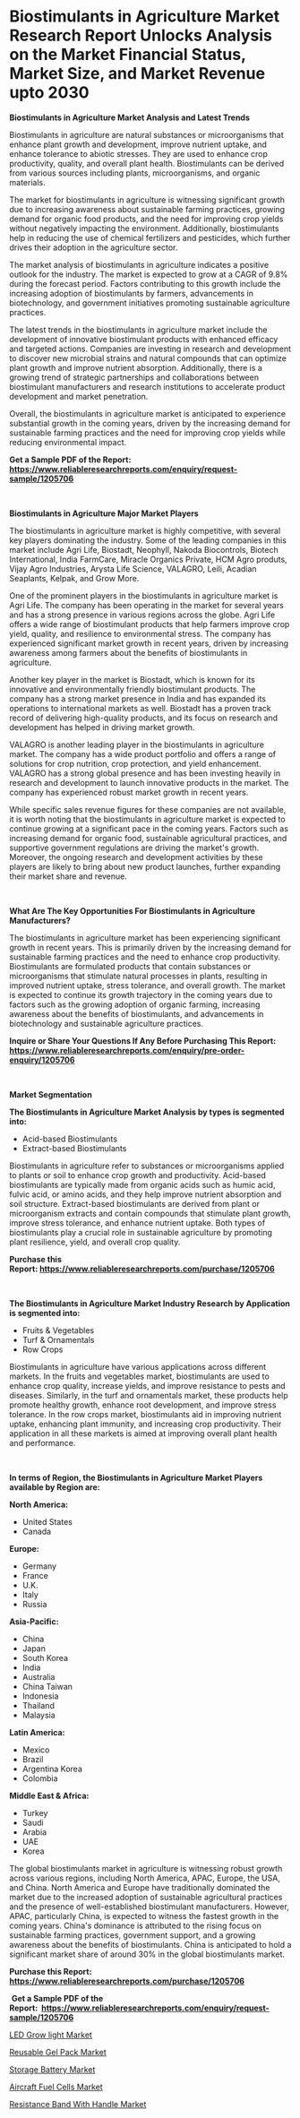 <p><h1>Biostimulants in Agriculture Market Research Report Unlocks Analysis on the Market Financial Status, Market Size, and Market Revenue upto 2030</h1></p><p><strong>Biostimulants in Agriculture Market Analysis and Latest Trends</strong></p>
<p><p>Biostimulants in agriculture are natural substances or microorganisms that enhance plant growth and development, improve nutrient uptake, and enhance tolerance to abiotic stresses. They are used to enhance crop productivity, quality, and overall plant health. Biostimulants can be derived from various sources including plants, microorganisms, and organic materials.</p><p>The market for biostimulants in agriculture is witnessing significant growth due to increasing awareness about sustainable farming practices, growing demand for organic food products, and the need for improving crop yields without negatively impacting the environment. Additionally, biostimulants help in reducing the use of chemical fertilizers and pesticides, which further drives their adoption in the agriculture sector.</p><p>The market analysis of biostimulants in agriculture indicates a positive outlook for the industry. The market is expected to grow at a CAGR of 9.8% during the forecast period. Factors contributing to this growth include the increasing adoption of biostimulants by farmers, advancements in biotechnology, and government initiatives promoting sustainable agriculture practices.</p><p>The latest trends in the biostimulants in agriculture market include the development of innovative biostimulant products with enhanced efficacy and targeted actions. Companies are investing in research and development to discover new microbial strains and natural compounds that can optimize plant growth and improve nutrient absorption. Additionally, there is a growing trend of strategic partnerships and collaborations between biostimulant manufacturers and research institutions to accelerate product development and market penetration.</p><p>Overall, the biostimulants in agriculture market is anticipated to experience substantial growth in the coming years, driven by the increasing demand for sustainable farming practices and the need for improving crop yields while reducing environmental impact.</p></p>
<p><strong>Get a Sample PDF of the Report:&nbsp; <a href="https://www.reliableresearchreports.com/enquiry/request-sample/1205706">https://www.reliableresearchreports.com/enquiry/request-sample/1205706</a></strong></p>
<p>&nbsp;</p>
<p><strong>Biostimulants in Agriculture Major Market Players</strong></p>
<p><p>The biostimulants in agriculture market is highly competitive, with several key players dominating the industry. Some of the leading companies in this market include Agri Life, Biostadt, Neophyll, Nakoda Biocontrols, Biotech International, India FarmCare, Miracle Organics Private, HCM Agro produts, Vijay Agro Industries, Arysta Life Science, VALAGRO, Leili, Acadian Seaplants, Kelpak, and Grow More.</p><p>One of the prominent players in the biostimulants in agriculture market is Agri Life. The company has been operating in the market for several years and has a strong presence in various regions across the globe. Agri Life offers a wide range of biostimulant products that help farmers improve crop yield, quality, and resilience to environmental stress. The company has experienced significant market growth in recent years, driven by increasing awareness among farmers about the benefits of biostimulants in agriculture.</p><p>Another key player in the market is Biostadt, which is known for its innovative and environmentally friendly biostimulant products. The company has a strong market presence in India and has expanded its operations to international markets as well. Biostadt has a proven track record of delivering high-quality products, and its focus on research and development has helped in driving market growth.</p><p>VALAGRO is another leading player in the biostimulants in agriculture market. The company has a wide product portfolio and offers a range of solutions for crop nutrition, crop protection, and yield enhancement. VALAGRO has a strong global presence and has been investing heavily in research and development to launch innovative products in the market. The company has experienced robust market growth in recent years.</p><p>While specific sales revenue figures for these companies are not available, it is worth noting that the biostimulants in agriculture market is expected to continue growing at a significant pace in the coming years. Factors such as increasing demand for organic food, sustainable agricultural practices, and supportive government regulations are driving the market's growth. Moreover, the ongoing research and development activities by these players are likely to bring about new product launches, further expanding their market share and revenue.</p></p>
<p>&nbsp;</p>
<p><strong>What Are The Key Opportunities For Biostimulants in Agriculture Manufacturers?</strong></p>
<p><p>The biostimulants in agriculture market has been experiencing significant growth in recent years. This is primarily driven by the increasing demand for sustainable farming practices and the need to enhance crop productivity. Biostimulants are formulated products that contain substances or microorganisms that stimulate natural processes in plants, resulting in improved nutrient uptake, stress tolerance, and overall growth. The market is expected to continue its growth trajectory in the coming years due to factors such as the growing adoption of organic farming, increasing awareness about the benefits of biostimulants, and advancements in biotechnology and sustainable agriculture practices.</p></p>
<p><strong>Inquire or Share Your Questions If Any Before Purchasing This Report: <a href="https://www.reliableresearchreports.com/enquiry/pre-order-enquiry/1205706">https://www.reliableresearchreports.com/enquiry/pre-order-enquiry/1205706</a></strong></p>
<p>&nbsp;</p>
<p><strong>Market Segmentation</strong></p>
<p><strong>The Biostimulants in Agriculture Market Analysis by types is segmented into:</strong></p>
<p><ul><li>Acid-based Biostimulants</li><li>Extract-based Biostimulants</li></ul></p>
<p><p>Biostimulants in agriculture refer to substances or microorganisms applied to plants or soil to enhance crop growth and productivity. Acid-based biostimulants are typically made from organic acids such as humic acid, fulvic acid, or amino acids, and they help improve nutrient absorption and soil structure. Extract-based biostimulants are derived from plant or microorganism extracts and contain compounds that stimulate plant growth, improve stress tolerance, and enhance nutrient uptake. Both types of biostimulants play a crucial role in sustainable agriculture by promoting plant resilience, yield, and overall crop quality.</p></p>
<p><strong>Purchase this Report:&nbsp;<a href="https://www.reliableresearchreports.com/purchase/1205706">https://www.reliableresearchreports.com/purchase/1205706</a></strong></p>
<p>&nbsp;</p>
<p><strong>The Biostimulants in Agriculture Market Industry Research by Application is segmented into:</strong></p>
<p><ul><li>Fruits & Vegetables</li><li>Turf & Ornamentals</li><li>Row Crops</li></ul></p>
<p><p>Biostimulants in agriculture have various applications across different markets. In the fruits and vegetables market, biostimulants are used to enhance crop quality, increase yields, and improve resistance to pests and diseases. Similarly, in the turf and ornamentals market, these products help promote healthy growth, enhance root development, and improve stress tolerance. In the row crops market, biostimulants aid in improving nutrient uptake, enhancing plant immunity, and increasing crop productivity. Their application in all these markets is aimed at improving overall plant health and performance.</p></p>
<p>&nbsp;</p>
<p><strong>In terms of Region, the Biostimulants in Agriculture Market Players available by Region are:</strong></p>
<p>
    <p> <strong> North America: </strong>
        <ul>
            <li>United States</li>
            <li>Canada</li>
        </ul>
        </p> 
    <p> <strong> Europe: </strong>
        <ul>
            <li>Germany</li>
            <li>France</li>
            <li>U.K.</li>
            <li>Italy</li>
            <li>Russia</li>
        </ul>
        </p> 
    <p> <strong> Asia-Pacific: </strong>
        <ul>
            <li>China</li>
            <li>Japan</li>
            <li>South Korea</li>
            <li>India</li>
            <li>Australia</li>
            <li>China Taiwan</li>
            <li>Indonesia</li>
            <li>Thailand</li>
            <li>Malaysia</li>
        </ul>
        </p> 
    <p> <strong> Latin America: </strong>
        <ul>
            <li>Mexico</li>
            <li>Brazil</li>
            <li>Argentina Korea</li>
            <li>Colombia</li>
        </ul>
        </p> 
    <p> <strong> Middle East & Africa: </strong>
        <ul>
            <li>Turkey</li>
            <li>Saudi</li>
            <li>Arabia</li>
            <li>UAE</li>
            <li>Korea</li>
        </ul>
    </p>
    </p>
<p><p>The global biostimulants market in agriculture is witnessing robust growth across various regions, including North America, APAC, Europe, the USA, and China. North America and Europe have traditionally dominated the market due to the increased adoption of sustainable agricultural practices and the presence of well-established biostimulant manufacturers. However, APAC, particularly China, is expected to witness the fastest growth in the coming years. China's dominance is attributed to the rising focus on sustainable farming practices, government support, and a growing awareness about the benefits of biostimulants. China is anticipated to hold a significant market share of around 30% in the global biostimulants market.</p></p>
<p><strong>Purchase this Report: <a href="https://www.reliableresearchreports.com/purchase/1205706">https://www.reliableresearchreports.com/purchase/1205706</a></strong></p>
<p>&nbsp;<strong>Get a Sample PDF of the Report:&nbsp;&nbsp;<a href="https://www.reliableresearchreports.com/enquiry/request-sample/1205706">https://www.reliableresearchreports.com/enquiry/request-sample/1205706</a></strong></p>
<p><strong></strong></p>
<p><p><a href="https://github.com/AKSHATREPORTPRIME/Market-Research-Report-List-1/blob/main/led-grow-light-market.md">LED Grow light Market</a></p><p><a href="https://medium.com/@sainreportprime/reusable-gel-pack-market-analysis-and-sze-forecasted-for-period-from-2023-to-2030-9b30ec12fd86">Reusable Gel Pack Market</a></p><p><a href="https://www.linkedin.com/pulse/storage-battery-market-size-2023-2030-global-industrial-63lae/">Storage Battery Market</a></p><p><a href="https://www.linkedin.com/pulse/aircraft-fuel-cells-market-size-share-amp-trends-analysis-vnyee/">Aircraft Fuel Cells Market</a></p><p><a href="https://medium.com/@chiragreportprime/resistance-band-with-handle-market-research-report-its-history-and-forecast-2023-to-2030-75e0644893dd">Resistance Band With Handle Market</a></p></p>